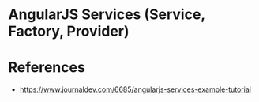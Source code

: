 # AngularJS Services (Service, Factory, Provider)

# References
- https://www.journaldev.com/6685/angularjs-services-example-tutorial